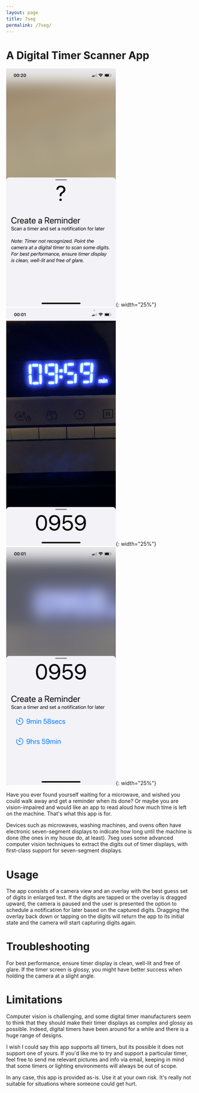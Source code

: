 ```yaml
---
layout: page
title: 7seg
permalink: /7seg/
---
```


# A Digital Timer Scanner App

![View of app in help mode. Some text is visible to instruct how to use the app.](/assets/help-light.png){: width="25%"}
![View of app in scanner mode. A timer with the digits 0 9 5 9 is visible in the camera window, and the digits 0 9 5 9 appear as text at the bottom of the app](/assets/scan-light.png){: width="25%"}
![View of app in reminder mode. There is a button to set a reminder for 9 mins 59 seconds and another to set a reminder for 9 hours 59 mins](/assets/reminder-light.png){: width="25%"}

Have you ever found yourself waiting for a microwave, and wished you could walk away
and get a reminder when its done?
Or maybe you are vision-impaired and would like an app to read aloud how much time is left on the machine.
That's what this app is for.
 
Devices such as microwaves, washing machines, and ovens often have electronic seven-segment displays to indicate how long until the machine is done (the ones in my house do, at least). 7seg uses some advanced computer vision techniques to extract the digits out of timer displays, with first-class support for seven-segment displays.

# Usage
The app consists of a camera view and an overlay with the best guess set of digits in enlarged text. If the digits are tapped or the overlay is dragged upward, the camera is paused and the user is presented the option to schedule a notification for later based on the captured digits. Dragging the overlay back down or tapping on the digits will return the app to its initial state and the camera will start capturing digits again.

# Troubleshooting
For best performance, ensure timer display is clean, well-lit and free of glare.
If the timer screen is glossy, you might have better success when holding the camera
at a slight angle.

# Limitations
Computer vision is challenging, and some digital timer manufacturers seem to think that they
should make their timer displays as complex and glossy as possible.
Indeed, digital timers have been around for a while and there is a huge range of designs.

I wish I could say this app supports all timers, but its possible it does not support one of yours. If you'd like me to try and support a particular timer, feel free to send me relevant pictures and info via email, keeping in mind that some timers or lighting environments will always be out of scope.

In any case, this app is provided as-is.
Use it at your own risk.
It's really not suitable for situations where someone could get hurt.
